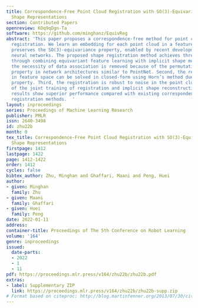 ```yaml
---
title: Correspondence-Free Point Cloud Registration with SO(3)-Equivariant Implicit
  Shape Representations
section: Contributed Papers
openreview: KOq9qDgn-Ta
software: https://github.com/minghanz/EquivReg
abstract: 'This paper proposes a correspondence-free method for point cloud rotational
  registration. We learn an embedding for each point cloud in a feature space that
  preserves the SO(3)-equivariance property, enabled by recent developments in equivariant
  neural networks. The proposed shape registration method achieves three major advantages
  through combining equivariant feature learning with implicit shape models. First,
  the necessity of data association is removed because of the permutation-invariant
  property in network architectures similar to PointNet. Second, the registration
  in feature space can be solved in closed-form using Horn’s method due to the SO(3)-equivariance
  property. Third, the registration is robust to noise in the point cloud because
  of the joint training of registration and implicit shape reconstruction. The experimental
  results show superior performance compared with existing correspondence-free deep
  registration methods.  '
layout: inproceedings
series: Proceedings of Machine Learning Research
publisher: PMLR
issn: 2640-3498
id: zhu22b
month: 0
tex_title: Correspondence-Free Point Cloud Registration with SO(3)-Equivariant Implicit
  Shape Representations
firstpage: 1412
lastpage: 1422
page: 1412-1422
order: 1412
cycles: false
bibtex_author: Zhu, Minghan and Ghaffari, Maani and Peng, Huei
author:
- given: Minghan
  family: Zhu
- given: Maani
  family: Ghaffari
- given: Huei
  family: Peng
date: 2022-01-11
address:
container-title: Proceedings of The 5th Conference on Robot Learning
volume: '164'
genre: inproceedings
issued:
  date-parts:
  - 2022
  - 1
  - 11
pdf: https://proceedings.mlr.press/v164/zhu22b/zhu22b.pdf
extras:
- label: Supplementary ZIP
  link: https://proceedings.mlr.press/v164/zhu22b/zhu22b-supp.zip
# Format based on citeproc: http://blog.martinfenner.org/2013/07/30/citeproc-yaml-for-bibliographies/
---
```

